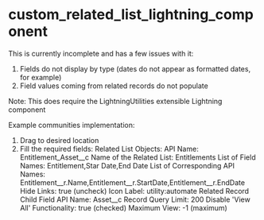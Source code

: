 # custom_related_list_lightning_component
This is currently incomplete and has a few issues with it:
1) Fields do not display by type (dates do not appear as formatted dates, for example)
2) Field values coming from related records do not populate

Note: This does require the LightningUtilities extensible Lightning component

Example communities implementation:
1) Drag to desired location
2) Fill the required fields:
	Related List Objects: API Name: Entitlement_Asset__c
	Name of the Related List: Entitlements
	List of Field Names: Entitlement,Star Date,End Date
	List of Corresponding API Names: Entitlement__r.Name,Entitlement__r.StartDate,Entitlement__r.EndDate
	Hide Links: true (uncheck)
	Icon Label: utility:automate
	Related Record Child Field API Name: Asset__c
	Record Query Limit: 200
	Disable 'View All' Functionality: true (checked)
	Maximum View: -1 (maximum)